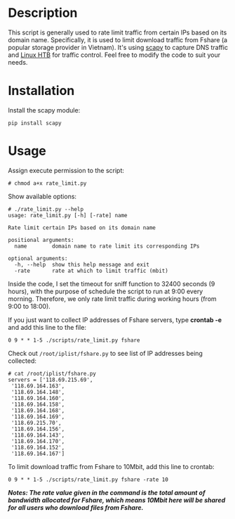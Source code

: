 # Description
This script is generally used to rate limit traffic from certain IPs based on its domain name. Specifically, it is used to limit download traffic from Fshare (a popular storage provider in Vietnam). It's using [scapy](https://pypi.python.org/pypi/scapy) to capture DNS traffic and [Linux HTB](http://lartc.org/manpages/tc-htb.html) for traffic control. Feel free to modify the code to suit your needs.

# Installation
Install the scapy module:
```
pip install scapy
```

# Usage
Assign execute permission to the script:
```
# chmod a+x rate_limit.py
```

Show available options:
```
# ./rate_limit.py --help
usage: rate_limit.py [-h] [-rate] name

Rate limit certain IPs based on its domain name

positional arguments:
  name        domain name to rate limit its corresponding IPs

optional arguments:
  -h, --help  show this help message and exit
  -rate       rate at which to limit traffic (mbit)
```

Inside the code, I set the timeout for sniff function to 32400 seconds (9 hours), with the purpose of schedule the script to run at 9:00 every morning. Therefore, we only rate limit traffic during working hours (from 9:00 to 18:00).

If you just want to collect IP addresses of Fshare servers, type **crontab -e** and add this line to the file:
```
0 9 * * 1-5 ./scripts/rate_limit.py fshare
```

Check out ```/root/iplist/fshare.py``` to see list of IP addresses being collected:
```
# cat /root/iplist/fshare.py
servers = ['118.69.215.69',
 '118.69.164.163',
 '118.69.164.148',
 '118.69.164.160',
 '118.69.164.158',
 '118.69.164.168',
 '118.69.164.169',
 '118.69.215.70',
 '118.69.164.156',
 '118.69.164.143',
 '118.69.164.170',
 '118.69.164.152',
 '118.69.164.167']
```

To limit download traffic from Fshare to 10Mbit, add this line to crontab:
```
0 9 * * 1-5 ./scripts/rate_limit.py fshare -rate 10
```
_**Notes: The rate value given in the command is the total amount of bandwidth allocated for Fshare, which means 10Mbit here will be shared for all users who download files from Fshare.**_
